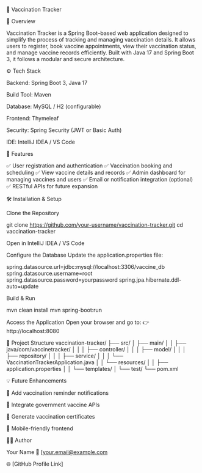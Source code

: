 🧬 Vaccination Tracker

📖 Overview

Vaccination Tracker is a Spring Boot–based web application designed to simplify the process of tracking and managing vaccination details.
It allows users to register, book vaccine appointments, view their vaccination status, and manage vaccine records efficiently.
Built with Java 17 and Spring Boot 3, it follows a modular and secure architecture.

⚙️ Tech Stack

Backend: Spring Boot 3, Java 17

Build Tool: Maven

Database: MySQL / H2 (configurable)

Frontend: Thymeleaf 

Security: Spring Security (JWT or Basic Auth)

IDE: IntelliJ IDEA / VS Code

🚀 Features

✅ User registration and authentication
✅ Vaccination booking and scheduling
✅ View vaccine details and records
✅ Admin dashboard for managing vaccines and users
✅ Email or notification integration (optional)
✅ RESTful APIs for future expansion

🛠️ Installation & Setup

Clone the Repository

git clone https://github.com/your-username/vaccination-tracker.git
cd vaccination-tracker


Open in IntelliJ IDEA / VS Code

Configure the Database
Update the application.properties file:

spring.datasource.url=jdbc:mysql://localhost:3306/vaccine_db
spring.datasource.username=root
spring.datasource.password=yourpassword
spring.jpa.hibernate.ddl-auto=update


Build & Run

mvn clean install
mvn spring-boot:run


Access the Application
Open your browser and go to:
👉 http://localhost:8080

📂 Project Structure
vaccination-tracker/
 ├── src/
 │   ├── main/
 │   │   ├── java/com/vaccinetracker/
 │   │   │   ├── controller/
 │   │   │   ├── model/
 │   │   │   ├── repository/
 │   │   │   ├── service/
 │   │   │   └── VaccinationTrackerApplication.java
 │   │   └── resources/
 │   │       ├── application.properties
 │   │       └── templates/
 │   └── test/
 └── pom.xml

💡 Future Enhancements

🔹 Add vaccination reminder notifications

🔹 Integrate government vaccine APIs

🔹 Generate vaccination certificates

🔹 Mobile-friendly frontend

👨‍💻 Author

Your Name
📧 [your.email@example.com

🌐 [GitHub Profile Link]
